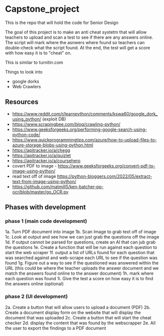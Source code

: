# Capstone_project
This is the repo that will hold the code for Senior Design

The goal of this project is to make an anti cheat systetm that will allow teachers to upload and scan a test to see if there are any answers online.
The script will mark where the asnwers where found so teachers can double-check what the script found.
At the end, the test will get a score with how easy it is to "cheat" on.

This is similar to turnitin.com

Things to look into
* google dorks
* Web Crawlers

## Resources
- https://www.reddit.com/r/learnpython/comments/kswa60/google_dork_using_python/    (exploit DB)
- https://www.scrapingbee.com/blog/crawling-python/
- https://www.geeksforgeeks.org/performing-google-search-using-python-code/
- https://www.quickprogrammingtips.com/azure/how-to-upload-files-to-azure-storage-blobs-using-python.html
- https://apitracker.io/a/chegg
- https://apitracker.io/a/quizlet
- https://apitracker.io/a/coursehero
- covert PDF to image - https://www.geeksforgeeks.org/convert-pdf-to-image-using-python/
- read text off of image https://python-bloggers.com/2022/05/extract-text-from-image-using-python/
- https://github.com/matmill5/ken-batcher-pp-ocr/blob/master/go_OCR.py


## Phases with development
### phase 1 (main code development)
1a. Turn PDF document into image
1b. Scan Image to grab text off of image
1c. Look at output and see how we can just grab the questions off the image
1d. If output cannot be parsed for questions, create an AI that can  jub grab the questions
1e. Create a function that will be run against each question to start the web scraper
1f. output a list of URLs found for each question that was searched against and web-scrape each URL to see if the question was found
1g. Figure out a way to see if the questioned was answered within the URL (this could be where the teacher uploads the answer document and we match the answers found online to the answer document)
1h. mark where each question was found 
1i. Give the test a score on how easy it is to find the answers online (optional)

### phase 2 (UI development)
2a. Create a button that will allow users to upload a document (PDF)
2b. Create a document display form on the website that will display the document that was uploaded
2c. Create a button that will start the cheat checker
2d. display the content that was found by the webscrapper
2e. All the user to export the findings to a PDF document



